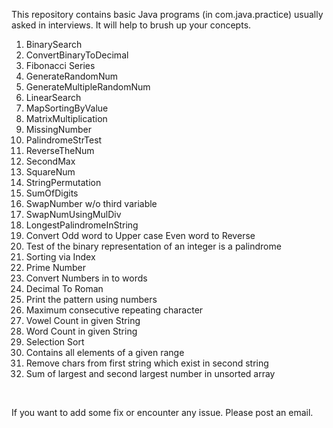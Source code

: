 <p>This repository contains basic Java programs (in com.java.practice) usually asked in interviews. It will help to brush up your concepts.</p>
<ol>
<li>BinarySearch</li>
<li>ConvertBinaryToDecimal</li>
<li>Fibonacci Series</li>
<li>GenerateRandomNum</li>
<li>GenerateMultipleRandomNum</li>
<li>LinearSearch</li>
<li>MapSortingByValue</li>
<li>MatrixMultiplication</li>
<li>MissingNumber</li>
<li>PalindromeStrTest</li>
<li>ReverseTheNum</li>
<li>SecondMax</li>
<li>SquareNum</li>
<li>StringPermutation</li>
<li>SumOfDigits</li>
<li>SwapNumber w/o third variable</li>
<li>SwapNumUsingMulDiv</li>
<li>LongestPalindromeInString</li>
<li>Convert Odd word to Upper case Even word to Reverse</li>
<li>Test of the binary representation of an integer is a palindrome</li>
<li>Sorting via Index</li>
<li>Prime Number</li>
<li>Convert Numbers in to words</li>
<li>Decimal To Roman</li>
<li>Print the pattern using numbers</li>
<li>Maximum consecutive repeating character</li>
<li>Vowel Count in given String</li>
<li>Word Count in given String</li>
<li>Selection Sort</li>
<li>Contains all elements of a given range</li>
<li>Remove chars from first string which exist in second string</li>
<li>Sum of largest and second largest number in unsorted array</li>
</ol>
<p>&nbsp;</p>
<p>If you want to add some fix or encounter any issue. Please post an email.&nbsp;</p>